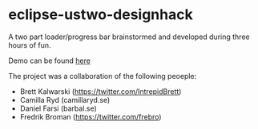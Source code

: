 eclipse-ustwo-designhack
========================

A two part loader/progress bar brainstormed and developed during three hours of fun. 

Demo can be found [here](http://barbal.github.io/eclipse-ustwo-designhack)

The project was a collaboration of the following peoeple:
- Brett Kalwarski (https://twitter.com/IntrepidBrett)
- Camilla Ryd (camillaryd.se)
- Daniel Farsi (barbal.se)
- Fredrik Broman (https://twitter.com/frebro)
